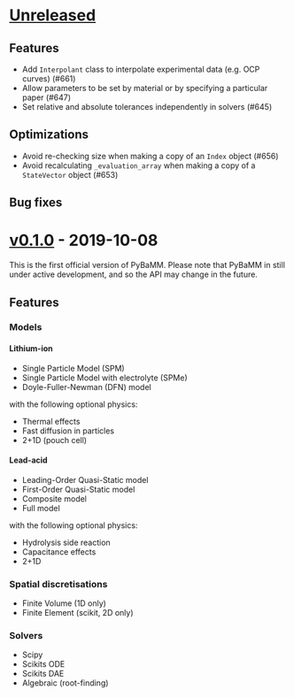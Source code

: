 # [Unreleased](https://github.com/pybamm-team/PyBaMM)

## Features

- Add `Interpolant` class to interpolate experimental data (e.g. OCP curves) (#661)
- Allow parameters to be set by material or by specifying a particular paper (#647)
- Set relative and absolute tolerances independently in solvers (#645)

## Optimizations

- Avoid re-checking size when making a copy of an `Index` object (#656)
- Avoid recalculating `_evaluation_array` when making a copy of a `StateVector` object (#653)

## Bug fixes

# [v0.1.0](https://github.com/pybamm-team/PyBaMM/tree/v0.1.0) - 2019-10-08

This is the first official version of PyBaMM.
Please note that PyBaMM in still under active development, and so the API may change in the future.

## Features

### Models

#### Lithium-ion

- Single Particle Model (SPM)
- Single Particle Model with electrolyte (SPMe)
- Doyle-Fuller-Newman (DFN) model

with the following optional physics:

- Thermal effects
- Fast diffusion in particles
- 2+1D (pouch cell)

#### Lead-acid

- Leading-Order Quasi-Static model
- First-Order Quasi-Static model
- Composite model
- Full model

with the following optional physics:

- Hydrolysis side reaction
- Capacitance effects
- 2+1D


### Spatial discretisations

- Finite Volume (1D only)
- Finite Element (scikit, 2D only)

### Solvers

- Scipy
- Scikits ODE
- Scikits DAE
- Algebraic (root-finding)

